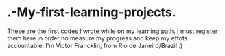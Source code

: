 # .-My-first-learning-projects.
These are the first codes I wrote while on my learning path. I must register them here in order no measure my progress and keep my effots accountable. 
I'm Victor Francklin, from Rio de Janeiro/Brazil :) 

